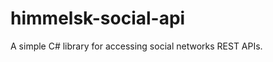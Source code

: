 himmelsk-social-api
===================

A simple C# library for accessing social networks REST APIs.
